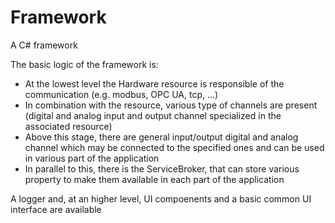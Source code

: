 # Framework
 A C# framework
 
 The basic logic of the framework is:
 - At the lowest level the Hardware resource is responsible of the communication (e.g. modbus, OPC UA, tcp, ...)
 - In combination with the resource, various type of channels are present (digital and analog input and output channel specialized in the associated resource)
 - Above this stage, there are general input/output digital and analog channel which may be connected to the specified ones and can be used in various part of the application
 - In parallel to this, there is the ServiceBroker, that can store various property to make them available in each part of the application
 
 A logger and, at an higher level, UI compoenents and a basic common UI interface are available
